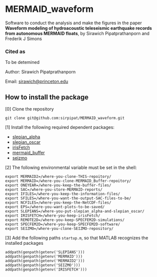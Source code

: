 # MERMAID_waveform

Software to conduct the analysis and make the figures
in the paper **Waveform modeling of hydroacoustic teleseismic earthquake records from autonomous MERMAID floats**, by Sirawich Pipatprathanporn and Frederik J Simons

### Cited as

To be detemined

Author: Sirawich Pipatprathanporn

Email:  sirawich@princeton.edu

## How to install the package

[0] Clone the repository

`git clone git@github.com:sirpipat/MERMAID_waveform.git`

[1] Install the following required dependent packages:

- [slepian_alpha](https://github.com/csdms-contrib/slepian_alpha)
- [slepian_oscar](https://github.com/csdms-contrib/slepian_oscar)
- [irisFetch](https://ds.iris.edu/ds/nodes/dmc/software/downloads/irisfetch.m/)
- [mermaid_buffer](https://github.com/sirpipat/MERMAID_buffer)
- [seizmo](https://github.com/sirpipat/seizmo)

[2] The following environmental variable must be set in the shell:

```
export MERMAID2=/where-you-clone-THIS-repoitory/
export MERMAID=/where-you-clone-MERMAID_Buffer-repoitory/
export ONEYEAR=/where-you-keep-the-buffer-files/
export SAC=/where-you-store-MERMAID-reports/
export IFILES=/where-you-keep-the-information-files/
export SFILES=/where-you-want-the-output-SAC-files-to-be/
export NCFILES=/where-you-keep-the-NetCDF-files/
export EPS=/where-you-want-plots-to-be-saved/
export SLEPIANS=/where-you-put-slepian_alpha-and-slepian_oscar/
export IRISFETCH=/where-you-keep-irisFetch/
export REMOTE2D=/where-you-keep-SPECFEM2D-simulations/
export SPECFEM2D=/where-you-keep-SPECFEM2D-software/
export SEIZMO=/where-you-clone-SEIZMO-repository/
```

[3] Add the following paths `startup.m`, so that MATLAB recognizes the installed packages

```
addpath(genpath(getenv('SLEPIANS')))
addpath(genpath(getenv('MERMAID')))
addpath(genpath(getenv('MERMAID2')))
addpath(genpath(getenv('SEIZMO')))
addpath(genpath(getenv('IRISFETCH')))
```
